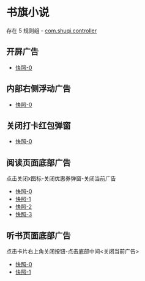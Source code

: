 # 书旗小说

存在 5 规则组 - [com.shuqi.controller](/src/apps/com.shuqi.controller.ts)

## 开屏广告

- [快照-0](https://i.gkd.li/import/12854869)

## 内部右侧浮动广告

- [快照-0](https://i.gkd.li/import/12513811)

## 关闭打卡红包弹窗

- [快照-0](https://i.gkd.li/import/12513822)

## 阅读页面底部广告

点击关闭x图标-关闭优惠券弹窗-关闭当前广告

- [快照-0](https://i.gkd.li/import/12513893)
- [快照-1](https://i.gkd.li/import/12513908)
- [快照-2](https://i.gkd.li/import/12513860)
- [快照-3](https://i.gkd.li/import/12901429)

## 听书页面底部广告

点击卡片右上角关闭按钮-点击底部中间<关闭当前广告>

- [快照-0](https://i.gkd.li/import/12513959)
- [快照-1](https://i.gkd.li/import/12513944)
